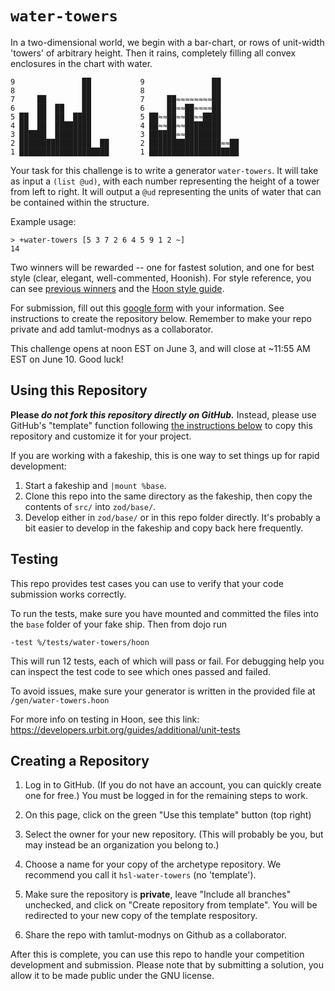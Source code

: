 # `water-towers`

In a two-dimensional world, we begin with a bar-chart, or rows of unit-width 'towers' of arbitrary height. Then it rains, completely filling all convex enclosures in the chart with water.

```
9               ██           9               ██    
8               ██           8               ██    
7     ██        ██           7     ██≈≈≈≈≈≈≈≈██    
6     ██  ██    ██           6     ██≈≈██≈≈≈≈██    
5 ██  ██  ██  ████           5 ██≈≈██≈≈██≈≈████    
4 ██  ██  ████████           4 ██≈≈██≈≈████████    
3 ██████  ████████           3 ██████≈≈████████    
2 ████████████████  ██       2 ████████████████≈≈██
1 ████████████████████       1 ████████████████████
```

Your task for this challenge is to write a generator `water-towers`. It will take as input a `(list @ud)`, with each number representing the height of a tower from left to right. It will output a `@ud` representing the units of water that can be contained within the structure.

Example usage:
```
> +water-towers [5 3 7 2 6 4 5 9 1 2 ~]
14
```

Two winners will be rewarded -- one for fastest solution, and one for best style (clear, elegant, well-commented, Hoonish). For style reference, you can see [previous winners](https://developers.urbit.org/blog/hsl-competition) and the [Hoon style guide](https://developers.urbit.org/reference/hoon/style).


For submission, fill out this [google form](https://forms.gle/yuXZwJAz4X13GgmD6) with your information. See instructions to create the repository below. Remember to make your repo private and add tamlut-modnys as a collaborator.

This challenge opens at noon EST on June 3, and will close at ~11:55 AM EST on June 10. Good luck!


## Using this Repository

**Please _do not fork this repository directly on GitHub._**  Instead, please use GitHub's "template" function following [the instructions below](#creating-a-repository) to copy this repository and customize it for your project.

If you are working with a fakeship, this is one way to set things up for rapid development:

1. Start a fakeship and `|mount %base`.
2. Clone this repo into the same directory as the fakeship, then copy the contents of `src/` into `zod/base/`.
3. Develop either in `zod/base/` or in this repo folder directly.  It's probably a bit easier to develop in the fakeship and copy back here frequently.

## Testing

This repo provides test cases you can use to verify that your code submission works correctly.

To run the tests, make sure you have mounted and committed the files into the `base` folder of your fake ship. Then from dojo run
```
-test %/tests/water-towers/hoon
```
This will run 12 tests, each of which will pass or fail. For debugging help you can inspect the test code to see which ones passed and failed.

To avoid issues, make sure your generator is written in the provided file at `/gen/water-towers.hoon`

For more info on testing in Hoon, see this link: https://developers.urbit.org/guides/additional/unit-tests

## Creating a Repository

1.  Log in to GitHub.
    (If you do not have an account, you can quickly create one for free.)
    You must be logged in for the remaining steps to work.

2.  On this page, click on the green "Use this template" button (top right)

3.  Select the owner for your new repository.
    (This will probably be you, but may instead be an organization you belong to.)

4.  Choose a name for your copy of the archetype repository.
    We recommend you call it `hsl-water-towers` (no 'template').

5.  Make sure the repository is **private**, leave "Include all branches" unchecked, and click on "Create repository from template". You will be redirected to your new copy of the template respository.

6.  Share the repo with tamlut-modnys on Github as a collaborator.

After this is complete, you can use this repo to handle your competition development and submission. Please note that by submitting a solution, you allow it to be made public under the GNU license.
